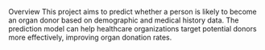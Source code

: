 Overview
This project aims to predict whether a person is likely to become an organ donor based on demographic and medical history data. The prediction model can help healthcare organizations target potential donors more effectively, improving organ donation rates.
